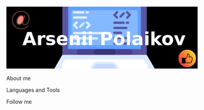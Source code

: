 ![Header](https://github.com/PirateWar2022/PirateWar2022/blob/b7d6a029580b31ab008da4abd6dfb5eb3b7f90ac/assets/Untitled.png)

About me

Languages and Tools

Follow me